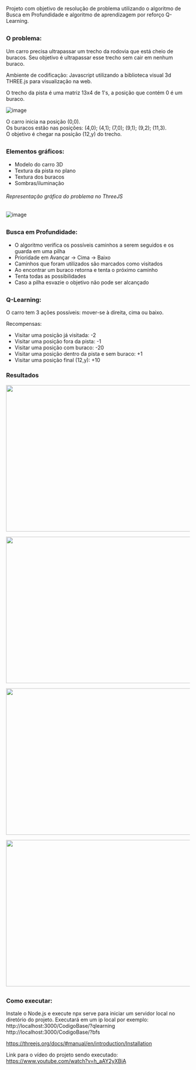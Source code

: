 Projeto com objetivo de resolução de problema utilizando o algoritmo de Busca em Profundidade e algoritmo de aprendizagem por reforço Q-Learning.

##

<h3>O problema:</h3> Um carro precisa ultrapassar um trecho da rodovia que está cheio de buracos. Seu objetivo é ultrapassar esse trecho sem cair em nenhum buraco.

Ambiente de codificação: Javascript utilizando a biblioteca visual 3d THREE.js para visualização na web.

O trecho da pista é uma matriz 13x4 de 1's, a posição que contém 0 é um buraco.

![image](https://github.com/user-attachments/assets/5ea0ef29-4668-45cb-97a9-d2d7d9a813e0)

O carro inicia na posição (0,0). </br>
Os buracos estão nas posições: (4,0); (4,1); (7,0); (9,1); (9,2); (11,3). </br>
O objetivo é chegar na posição (12,y) do trecho. </br>

##

<h3>Elementos gráficos:</h3>

- Modelo do carro 3D
- Textura da pista no plano
- Textura dos buracos
- Sombras/iluminação
<h6>Representação gráfica do problema no ThreeJS</h6>

![image](https://github.com/user-attachments/assets/891d5074-0284-4cb5-bcd5-1d71b03b2482)

##

<h3>Busca em Profundidade:</h3>

- O algoritmo verifica os possíveis caminhos a serem seguidos e os guarda em uma pilha  </br>
- Prioridade em Avançar -> Cima -> Baixo  </br>
- Caminhos que foram utilizados são marcados como visitados  </br>
- Ao encontrar um buraco retorna e tenta o próximo caminho
- Tenta todas as possibilidades  </br>
- Caso a pilha esvazie o objetivo não pode ser alcançado  </br>

##

<h3>Q-Learning:</h3>

O carro tem 3 ações possíveis: mover-se à direita, cima ou baixo. </br>

Recompensas: </br>
- Visitar uma posição já visitada: -2
- Visitar uma posição fora da pista: -1
- Visitar uma posição com buraco: -20
- Visitar uma posição dentro da pista e sem buraco: +1
- Visitar uma posição final (12,y): +10

<h3>Resultados</h3>

<img src="https://github.com/user-attachments/assets/88de52a6-6ba3-4cb8-9652-96840c49c0f9" align="center" height="400" width="800" > </br>

<img src="https://github.com/user-attachments/assets/1ee659b8-dafe-4eda-923f-9ea287646f7c" align="center" height="400" width="800" > </br>

<img src="https://github.com/user-attachments/assets/9c5842df-17e8-4671-8370-c33400eae3fb" align="center" height="400" width="800" > </br>

<img src="https://github.com/user-attachments/assets/70f82b79-6885-428f-9cab-649436d1341b" align="center" height="400" width="800" > </br>


##

<h3>Como executar:</h3>

Instale o Node.js e execute npx serve para iniciar um servidor local no diretório do projeto.
Executará em um ip local por exemplo: </br>
http://localhost:3000/CodigoBase/?qlearning </br>
http://localhost:3000/CodigoBase/?bfs </br>

https://threejs.org/docs/#manual/en/introduction/Installation </br>

Link para o vídeo do projeto sendo executado: https://www.youtube.com/watch?v=h_aAY2yXBiA


